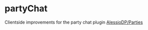 # partyChat

Clientside improvements for the party chat plugin [AlessioDP/Parties](https://github.com/AlessioDP/Parties)
